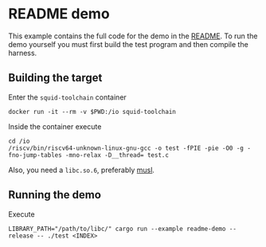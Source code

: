# README demo

This example contains the full code for the demo in the [README](../../README.md#demo).
To run the demo yourself you must first build the test program and then compile the harness.

## Building the target
Enter the `squid-toolchain` container
```
docker run -it --rm -v $PWD:/io squid-toolchain
```
Inside the container execute
```
cd /io
/riscv/bin/riscv64-unknown-linux-gnu-gcc -o test -fPIE -pie -O0 -g -fno-jump-tables -mno-relax -D__thread= test.c
```

Also, you need a `libc.so.6`, preferably [musl](../musl).

## Running the demo
Execute
```
LIBRARY_PATH="/path/to/libc/" cargo run --example readme-demo --release -- ./test <INDEX>
```

